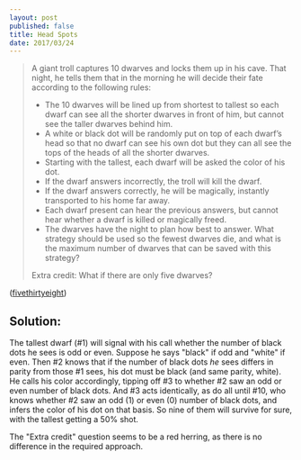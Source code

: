 ```yaml
---
layout: post
published: false
title: Head Spots
date: 2017/03/24
---
```


>A giant troll captures 10 dwarves and locks them up in his cave. That night, he tells them that in the morning he will decide their fate according to the following rules:
>
>- The 10 dwarves will be lined up from shortest to tallest so each dwarf can see all the shorter dwarves in front of him, but cannot see the taller dwarves behind him.
>- A white or black dot will be randomly put on top of each dwarf’s head so that no dwarf can see his own dot but they can all see the tops of the heads of all the shorter dwarves.
>- Starting with the tallest, each dwarf will be asked the color of his dot.
>- If the dwarf answers incorrectly, the troll will kill the dwarf.
>- If the dwarf answers correctly, he will be magically, instantly transported to his home far away.
>- Each dwarf present can hear the previous answers, but cannot hear whether a dwarf is killed or magically freed.
>- The dwarves have the night to plan how best to answer. What strategy should be used so the fewest dwarves die, and what is the maximum number of dwarves that can be saved with this strategy?
>
>Extra credit: What if there are only five dwarves?

<!--more-->

([fivethirtyeight](https://fivethirtyeight.com/features/will-the-baby-walk-away-will-the-troll-kill-the-dwarves/))

## Solution:

The tallest dwarf (#1) will signal with his call whether the number of black dots he sees is odd or even. Suppose he says "black" if odd and "white" if even. Then #2 knows that if the number of black dots _he_ sees differs in parity from those #1 sees, his dot must be black (and same parity, white). He calls his color accordingly, tipping off #3 to whether #2 saw an odd or even number of black dots. And #3 acts identically, as do all until #10, who knows whether #2 saw an odd (1) or even (0) number of black dots, and infers the color of his dot on that basis.  So nine of them will survive for sure, with the tallest getting a 50% shot.

The "Extra credit" question seems to be a red herring, as there is no difference in the required approach.

<br>
